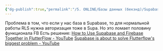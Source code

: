 ```yaml
---
{"dg-publish":true,"permalink":"/5. ONLINE/Базы данных (бекэнд)/Supabase/Совместная работа Firebase и Supabase/","created":"2025-01-09T15:05:39.417-03:00","updated":"2025-01-09T15:29:08.750-03:00"}
---
```




Проблема в том, что если у нас база в Supabase, то для нормальной работы RLS нужна авторизация тоже в Supa. Но это ломает половину функционала FB
Есть решение:
[How to Use Supabase and Firebase Together in FlutterFlow - YouTube](https://www.youtube.com/watch?v=_mpqZcFQXbw)
[Supabase is about to solve Flutterflow's biggest problem - YouTube](https://www.youtube.com/watch?v=DH9L9RiTHsc&t=294s)
